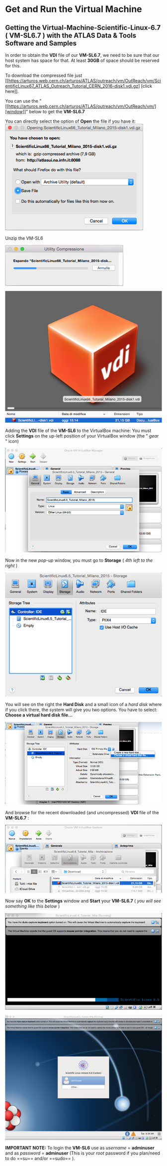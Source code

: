 # Get and Run the Virtual Machine


## Getting the Virtual-Machine-Scientific-Linux-6.7 ( **VM-SL6.7** ) with the **ATLAS Data & Tools Software and Samples**



In order to obtain the **VDI** file of our **VM-SL6.7**, we need to be sure that our host system has space for that.  At least **30GB** of space should be reserved for this.

To download the compressed file just [[https://arturos.web.cern.ch/arturos/ATLAS/outreach/vm/OutReach/vm/ScientificLinux67_ATLAS_Outreach_Tutorial_CERN_2016-disk1.vdi.gz]
[click here]].

You can use the "[[https://arturos.web.cern.ch/arturos/ATLAS/outreach/vm/OutReach/vm/][window]]" below to get the **VM-SL6.7**

You can directly select the option of **Open** the file if you have it: 
![](pictures/Screenshot_2015-02-05_02.43.32.png)

Unzip the VM-SL6

![](pictures/Screenshot_2015-02-03_15.08.26.png)

![](pictures/Screenshot_2015-02-03_15.28.18.png)

Adding the **VDI** file of the **VM-SL6** to the VirtualBox machine: You must click **Settings** on the up-left position of your VirtualBox window (the " _gear_  " icon)

![](pictures/Screenshot_2015-02-02_22.46.35.png)

Now in the new _pop-up_ window, you must go to **Storage** ( _4th left to the right_ ) 

![](pictures/Screenshot_2015-02-02_22.46.50.png)

You will see on the right the **Hard Disk** and a small icon of a _hard disk_ where if you click there, the system will give you two options. You have to select: **Choose a virtual hard disk file...**

![](pictures/Screenshot_2015-02-02_22.48.11.png)

And browse for the recent downloaded (and uncompressed) **VDI** file of the **VM-SL6.7** :

![](pictures/Screenshot_2015-02-03_15.31.55.png)

Now say **OK** to the **Settings** window and **Start** your **VM-SL6.7**    ( _you will see something like this below_ )

![](pictures/Screenshot_2015-02-03_15.33.12.png)

![](pictures/Screenshot_2015-02-03_15.34.04.png)

**IMPORTANT NOTE:** To login the **VM-SL6** use as _username_ = **adminuser** and as _password_ = **adminuser**
(This is your *root* password if you plan/need to do ==su== and/or ==sudo== ).

